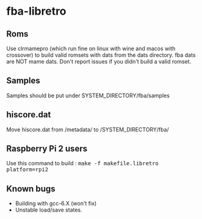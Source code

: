 # fba-libretro

## Roms
Use clrmamepro (which run fine on linux with wine and macos with crossover) to build valid romsets with dats from the dats directory.
fba dats are NOT mame dats.
Don't report issues if you didn't build a valid romset.

## Samples

Samples should be put under SYSTEM_DIRECTORY/fba/samples

## hiscore.dat

Move hiscore.dat from /metadata/ to /SYSTEM_DIRECTORY/fba/

## Raspberry Pi 2 users

Use this command to build :
<tt>make -f makefile.libretro platform=rpi2</tt>

## Known bugs

- Building with gcc-6.X (won't fix)
- Unstable load/save states.
